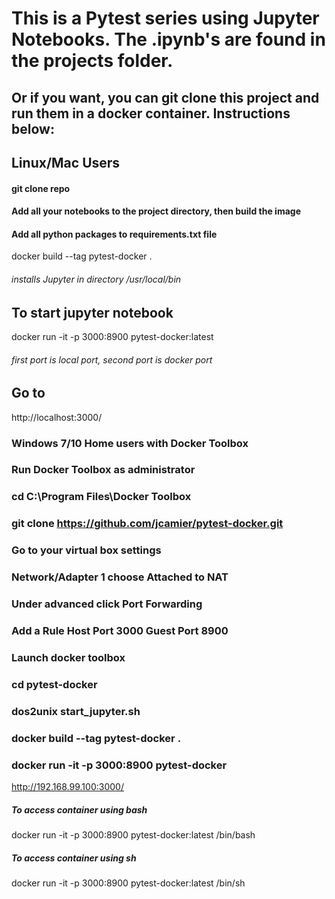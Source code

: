 # This is a Pytest series using Jupyter Notebooks. The .ipynb's are found in the projects folder. 

## Or if you want, you can git clone this project and run them in a docker container. Instructions below:

## Linux/Mac Users
#### git clone repo

#### Add all your notebooks to the project directory, then build the image

#### Add all python packages to requirements.txt file

docker build --tag pytest-docker .

###### installs Jupyter in directory /usr/local/bin

## To start jupyter notebook
docker run -it -p 3000:8900 pytest-docker:latest
###### first port is local port, second port is docker port

## Go to
http://localhost:3000/

### Windows 7/10 Home users with Docker Toolbox
### Run Docker Toolbox as administrator
### cd C:\Program Files\Docker Toolbox
### git clone https://github.com/jcamier/pytest-docker.git
### Go to your virtual box settings
### Network/Adapter 1 choose Attached to NAT
### Under advanced click Port Forwarding
### Add a Rule Host Port 3000 Guest Port 8900
### Launch docker toolbox
### cd pytest-docker
### dos2unix start_jupyter.sh
### docker build --tag pytest-docker .
### docker run -it -p 3000:8900 pytest-docker
http://192.168.99.100:3000/ 


##### To access container using bash
docker run -it -p 3000:8900 pytest-docker:latest /bin/bash

##### To access container using sh
docker run -it -p 3000:8900 pytest-docker:latest /bin/sh
